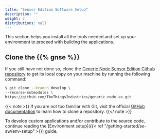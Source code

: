 ```yaml
---
title: "Sensor Edition Software Setup"
description: ""
weight: 2
distributions: null
---
```


This section helps you install all the tools needed and set up your environment to proceed with building the applications.

<!--more-->

## Clone the {{% gnse %}}

If you still have not done so, clone the [Generic Node Sensor Edition Github repository](https://github.com/TheThingsIndustries/generic-node-se) to get its local copy on your machine by running the following command:

```bash
$ git clone --branch develop \
--recurse-submodules \
https://github.com/TheThingsIndustries/generic-node-se.git
```

{{< note >}} If you are not too familiar with Git, visit the official [GitHub documentation](https://docs.github.com/en/free-pro-team@latest/github/creating-cloning-and-archiving-repositories/cloning-a-repository) to learn how to clone a repository. {{</ note >}}

To develop custom applications and/or contribute to the source code, continue reading the [Environment setup]({{< ref "/getting-started/se-sw/env-setup" >}}) guide.
